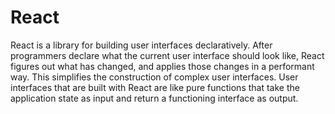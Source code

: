 # React

React is a library for building user interfaces declaratively. After programmers declare what the current user interface should look like, React figures out what has changed, and applies those changes in a performant way. This simplifies the construction of complex user interfaces. User interfaces that are built with React are like pure functions that take the application state as input and return a functioning interface as output.
